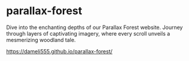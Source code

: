 # parallax-forest

Dive into the enchanting depths of our Parallax Forest website. Journey through layers of captivating imagery, where every scroll unveils a mesmerizing woodland tale.

https://dameli555.github.io/parallax-forest/
